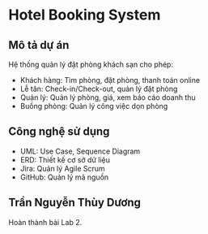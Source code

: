 # Hotel Booking System

## Mô tả dự án
Hệ thống quản lý đặt phòng khách sạn cho phép:
- Khách hàng: Tìm phòng, đặt phòng, thanh toán online
- Lễ tân: Check-in/Check-out, quản lý đặt phòng
- Quản lý: Quản lý phòng, giá, xem báo cáo doanh thu
- Buồng phòng: Quản lý công việc dọn phòng

## Công nghệ sử dụng
- UML: Use Case, Sequence Diagram
- ERD: Thiết kế cơ sở dữ liệu
- Jira: Quản lý Agile Scrum
- GitHub: Quản lý mã nguồn

## Trần Nguyễn Thùy Dương
Hoàn thành bài Lab 2.
